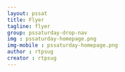 ```yaml
---
layout: pssat
title: Flyer
tagline: flyer
group: pssaturday-drop-nav
img : pssaturday-homepage.png
img-mobile : pssaturday-homepage.png
author : rtpsug
creator : rtpsug
---
```

<!--  only user Front Matter  -->
<!--  CONTENT IN _pssaturday\ -->